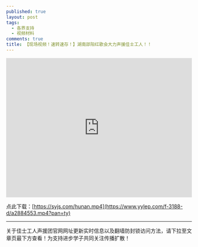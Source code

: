 ```yaml
---
published: true
layout: post
tags:
  - 各界支持
  - 视频材料
comments: true
title: 【现场视频！速转速存！】湖南邵阳红歌会大力声援佳士工人！！
---
```


<div style="width: 100%; height: 0px; position: relative; padding-bottom: 75.000%;"><iframe src="https://www.yylep.com/f-3188-h5/a2884553.mp4?pan=ty" frameborder="0" width="100%" height="100%" allowfullscreen style="width: 100%; height: 100%; position: absolute;"></iframe></div>

点此下载：[https://syjs.com/hunan.mp4](https://www.yylep.com/f-3188-d/a2884553.mp4?pan=ty)

---
关于佳士工人声援团官网网址更新实时信息以及翻墙防封锁访问方法，请下拉至文章页最下方查看！为支持进步学子共同关注传播扩散！
